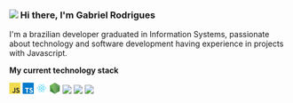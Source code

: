 ### <img height="20" src="https://raw.githubusercontent.com/MartinHeinz/MartinHeinz/master/wave.gif"> Hi there, I'm Gabriel Rodrigues 

I'm a brazilian developer graduated in Information Systems, passionate about technology and software development having experience in projects with Javascript.

**My current technology stack**

<code><img height="20" src="https://raw.githubusercontent.com/github/explore/80688e429a7d4ef2fca1e82350fe8e3517d3494d/topics/javascript/javascript.png"></code>
<code><img height="20" src="https://raw.githubusercontent.com/github/explore/80688e429a7d4ef2fca1e82350fe8e3517d3494d/topics/typescript/typescript.png"></code>
<code><img height="20" src="https://raw.githubusercontent.com/github/explore/80688e429a7d4ef2fca1e82350fe8e3517d3494d/topics/react/react.png"></code>
<code><img height="20" src="https://raw.githubusercontent.com/github/explore/80688e429a7d4ef2fca1e82350fe8e3517d3494d/topics/nodejs/nodejs.png"></code>
<code><img height="20" src="https://avatars.githubusercontent.com/u/28507035?s=200&v=4"></code>
<code><img height="20" src="https://avatars.githubusercontent.com/u/12972006?s=200&v=4"></code>
<code><img height="20" src="https://avatars.githubusercontent.com/u/3591786?s=200&v=4"></code>

